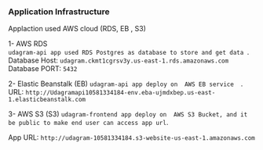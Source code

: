 ### Application Infrastructure

Applaction used AWS cloud (RDS, EB , S3)

1- AWS RDS  
  `udagram-api app used RDS Postgres as database to store and get data `.
  Database Host: `udagram.ckmt1cgrsv3y.us-east-1.rds.amazonaws.com`
  Database PORT: `5432`

2- Elastic Beanstalk (EB)
 `udagram-api app deploy on  AWS EB service 
 `.
 URL: `http://Udagramapi10581334184-env.eba-ujmdxbep.us-east-1.elasticbeanstalk.com`

 3- AWS S3 (S3)
 `udagram-frontend app deploy on  AWS S3 Bucket, and it be public to make end user can access app url`.

 App URL: `http://udagram-10581334184.s3-website-us-east-1.amazonaws.com `




